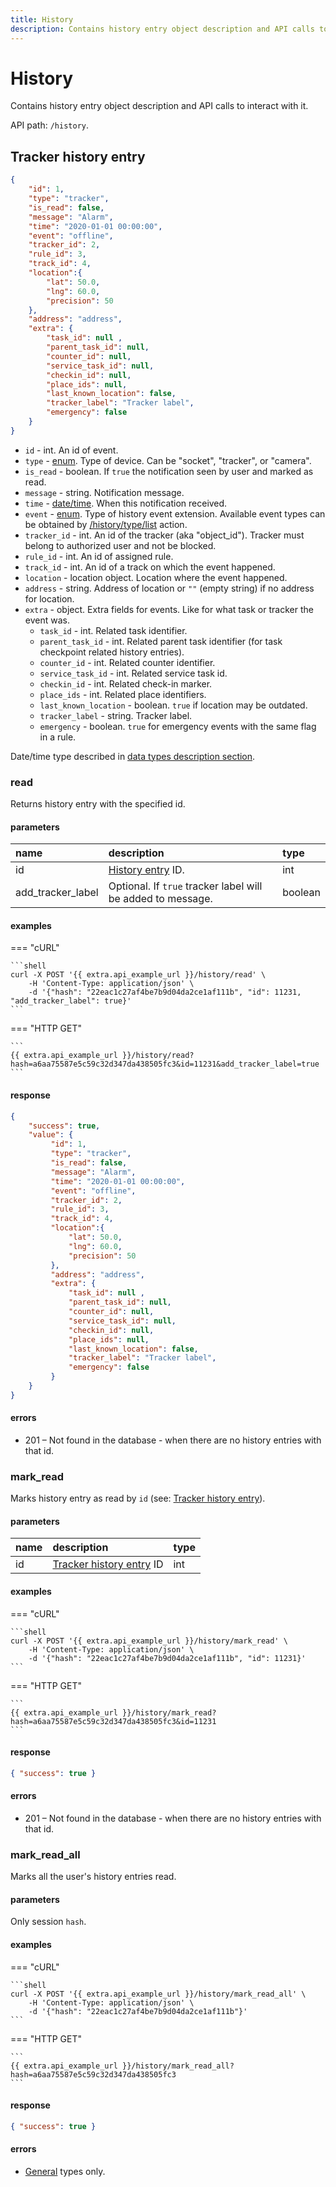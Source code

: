 ```yaml
---
title: History
description: Contains history entry object description and API calls to interact with it.
---
```


# History

Contains history entry object description and API calls to interact with it.

API path: `/history`.

## Tracker history entry

```json
{
    "id": 1,
    "type": "tracker",
    "is_read": false,
    "message": "Alarm",
    "time": "2020-01-01 00:00:00",
    "event": "offline",
    "tracker_id": 2,
    "rule_id": 3,
    "track_id": 4,
    "location":{ 
        "lat": 50.0,
        "lng": 60.0,
        "precision": 50
    },
    "address": "address",
    "extra": {
        "task_id": null , 
        "parent_task_id": null,
        "counter_id": null,
        "service_task_id": null,
        "checkin_id": null,
        "place_ids": null,
        "last_known_location": false,
        "tracker_label": "Tracker label",
        "emergency": false
    }
}
```

* `id` - int. An id of event.
* `type` - [enum](../../../getting-started.md#data-types). Type of device. Can be "socket", "tracker", or "camera".
* `is_read` - boolean. If `true` the notification seen by user and marked as read.
* `message` - string. Notification message.
* `time` - [date/time](../../../getting-started.md#data-types). When this notification received.
* `event` - [enum](../../../getting-started.md#data-types). Type of history event extension. Available event types can be obtained by [/history/type/list](./history_type.md#list) action.
* `tracker_id` - int. An id of the tracker (aka "object_id"). Tracker must belong to authorized user and not be blocked.
* `rule_id` - int. An id of assigned rule.
* `track_id` - int. An id of a track on which the event happened.
* `location` - location object. Location where the event happened.
* `address` - string. Address of location or `""` (empty string) if no address for location.
* `extra` - object. Extra fields for events. Like for what task or tracker the event was.
    * `task_id` - int. Related task identifier.
    * `parent_task_id` - int. Related parent task identifier (for task checkpoint related history entries).
    * `counter_id` - int. Related counter identifier.
    * `service_task_id` - int. Related service task id.
    * `checkin_id` - int. Related check-in marker.
    * `place_ids` - int. Related place identifiers.
    * `last_known_location` - boolean. `true` if location may be outdated.
    * `tracker_label` - string. Tracker label.
    * `emergency` - boolean. `true` for emergency events with the same flag in a rule. 

Date/time type described in [data types description section](../../../getting-started.md#data-types).

### read

Returns history entry with the specified id.

#### parameters

| name | description | type | 
| :--- | :--- | :--- |
| id | [History entry](#tracker-history-entry) ID. | int |
| add_tracker_label | Optional. If `true` tracker label will be added to message. | boolean |

#### examples

=== "cURL"

    ```shell
    curl -X POST '{{ extra.api_example_url }}/history/read' \
        -H 'Content-Type: application/json' \ 
        -d '{"hash": "22eac1c27af4be7b9d04da2ce1af111b", "id": 11231, "add_tracker_label": true}'
    ```

=== "HTTP GET"

    ```
    {{ extra.api_example_url }}/history/read?hash=a6aa75587e5c59c32d347da438505fc3&id=11231&add_tracker_label=true
    ```

#### response

```json
{
    "success": true,
    "value": {
         "id": 1,
         "type": "tracker",
         "is_read": false,
         "message": "Alarm",
         "time": "2020-01-01 00:00:00",
         "event": "offline",
         "tracker_id": 2,
         "rule_id": 3,
         "track_id": 4,
         "location":{ 
             "lat": 50.0,
             "lng": 60.0,
             "precision": 50
         },
         "address": "address",
         "extra": {
             "task_id": null , 
             "parent_task_id": null,
             "counter_id": null,
             "service_task_id": null,
             "checkin_id": null,
             "place_ids": null,
             "last_known_location": false,
             "tracker_label": "Tracker label",
             "emergency": false
         }
    }
}
```

#### errors

* 201 – Not found in the database - when there are no history entries with that id.

### mark_read

Marks history entry as read by `id` (see: [Tracker history entry](#tracker-history-entry)).

#### parameters

| name | description | type | 
| :--- | :--- | :--- |
| id | [Tracker history entry](#tracker-history-entry) ID | int |

#### examples

=== "cURL"

    ```shell
    curl -X POST '{{ extra.api_example_url }}/history/mark_read' \
        -H 'Content-Type: application/json' \ 
        -d '{"hash": "22eac1c27af4be7b9d04da2ce1af111b", "id": 11231}'
    ```

=== "HTTP GET"

    ```
    {{ extra.api_example_url }}/history/mark_read?hash=a6aa75587e5c59c32d347da438505fc3&id=11231
    ```

#### response

```json
{ "success": true }
```

#### errors

* 201 – Not found in the database - when there are no history entries with that id.

### mark_read_all

Marks all the user's history entries read.

#### parameters

Only session `hash`.

#### examples

=== "cURL"

    ```shell
    curl -X POST '{{ extra.api_example_url }}/history/mark_read_all' \
        -H 'Content-Type: application/json' \ 
        -d '{"hash": "22eac1c27af4be7b9d04da2ce1af111b"}'
    ```

=== "HTTP GET"

    ```
    {{ extra.api_example_url }}/history/mark_read_all?hash=a6aa75587e5c59c32d347da438505fc3
    ```

#### response

```json
{ "success": true }
```

#### errors

* [General](../../../getting-started.md#error-codes) types only.
    
